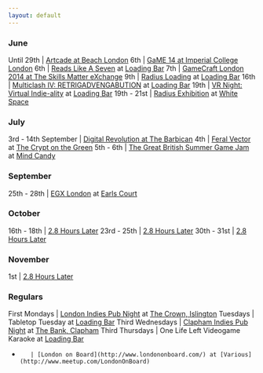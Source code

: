 ```yaml
---
layout: default
---
```


### June

Until 29th | [Artcade at Beach London](http://www.beachlondon.co.uk/#!current-show-beach/c1w4i)
6th | [GaME 14 at Imperial College London](https://www.eventbrite.co.uk/e/game-14-tickets-10928510469)
6th | [Reads Like A Seven](http://www.readslikeaseven.com/Reads_Like_A_Seven.html) at [Loading Bar](http://twitter.com/drinkrelaxplay)
7th | [GameCraft London 2014 at The Skills Matter eXchange](https://skillsmatter.com/conferences/6244-london-gamecraft-2014#)
9th | [Radius Loading](http://www.radiusfestival.com) at [Loading Bar](http://twitter.com/drinkrelaxplay)
16th | [Multiclash IV: RETRIGADVENGABUTION](http://www.meetup.com/London-Indie-Game-Developers/events/184313992/) at [Loading Bar](http://twitter.com/drinkrelaxplay)
19th | [VR Night: Virtual Indie-ality](http://www.meetup.com/London-Indie-Game-Developers/events/185608412/) at [Loading Bar](http://twitter.com/drinkrelaxplay)
19th - 21st | [Radius Exhibition](http://www.radiusfestival.com/) at [White Space](http://www.whitespacevenue.com/)


### July

3rd - 14th September | [Digital Revolution at The Barbican](http://www.barbican.org.uk/digital-revolution)
4th | [Feral Vector](http://feral-vector.com/) at [The Crypt on the Green](http://www.cryptonthegreen.com/)
5th - 6th | [The Great British Summer Game Jam](https://www.eventbrite.com/e/the-great-british-summer-game-jam-with-mind-candy-and-autodesk-tickets-11322502911) at [Mind Candy](http://mindcandy.com/)


### September

25th - 28th | [EGX London](http://www.egxlondon.net/) at [Earls Court](http://www.eco.co.uk/)


### October

16th - 18th | [2.8 Hours Later](http://2.8hourslater.com/)
23rd - 25th | [2.8 Hours Later](http://2.8hourslater.com/)
30th - 31st | [2.8 Hours Later](http://2.8hourslater.com/)


### November

1st | [2.8 Hours Later](http://2.8hourslater.com/)


### Regulars

First Mondays | [London Indies Pub Night](http://www.londonindies.com/) at [The Crown, Islington](http://crownislington.co.uk/)
Tuesdays | Tabletop Tuesday at [Loading Bar](http://twitter.com/drinkrelaxplay)
Third Wednesdays | [Clapham Indies Pub Night](http://www.londonindies.com/) at [The Bank, Clapham](http://thebankuk.co.uk/)
Third Thursdays | One Life Left Videogame Karaoke at [Loading Bar](http://twitter.com/drinkrelaxplay)
-        | [London on Board](http://www.londononboard.com/) at [Various](http://www.meetup.com/LondonOnBoard)
